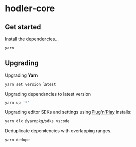 # hodler-core

## Get started

Install the dependencies...

```bash
yarn
```

## Upgrading

Upgrading **Yarn**

```bash
yarn set version latest
```

Upgrading dependencies to latest version:

```bash
yarn up '*'
```

Upgrading editor SDKs and settings using [Plug'n'Play](https://yarnpkg.com/getting-started/editor-sdks#editor-setup) installs:

```bash
yarn dlx @yarnpkg/sdks vscode
```

Deduplicate dependencies with overlapping ranges.

```bash
yarn dedupe
```
